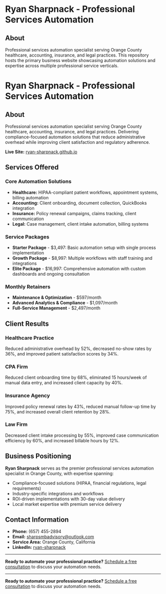 # Ryan Sharpnack - Professional Services Automation

## About

Professional services automation specialist serving Orange County healthcare, accounting, insurance, and legal practices. This repository hosts the primary business website showcasing automation solutions and expertise across multiple professional service verticals.

# Ryan Sharpnack - Professional Services Automation

## About

Professional services automation specialist serving Orange County healthcare, accounting, insurance, and legal practices. Delivering compliance-focused automation solutions that reduce administrative overhead while improving client satisfaction and regulatory adherence.

**Live Site:** [ryan-sharpnack.github.io](https://ryan-sharpnack.github.io)

## Services Offered

### Core Automation Solutions
- **Healthcare:** HIPAA-compliant patient workflows, appointment systems, billing automation
- **Accounting:** Client onboarding, document collection, QuickBooks integration
- **Insurance:** Policy renewal campaigns, claims tracking, client communication
- **Legal:** Case management, client intake automation, billing systems

### Service Packages
- **Starter Package** - $3,497: Basic automation setup with single process implementation
- **Growth Package** - $8,997: Multiple workflows with staff training and integrations
- **Elite Package** - $16,997: Comprehensive automation with custom dashboards and ongoing consultation

### Monthly Retainers
- **Maintenance & Optimization** - $597/month
- **Advanced Analytics & Compliance** - $1,097/month  
- **Full-Service Management** - $2,497/month

## Client Results

### Healthcare Practice
Reduced administrative overhead by 52%, decreased no-show rates by 36%, and improved patient satisfaction scores by 34%.

### CPA Firm
Reduced client onboarding time by 68%, eliminated 15 hours/week of manual data entry, and increased client capacity by 40%.

### Insurance Agency
Improved policy renewal rates by 43%, reduced manual follow-up time by 75%, and increased overall client retention by 28%.

### Law Firm
Decreased client intake processing by 55%, improved case communication efficiency by 60%, and increased billable hours by 12%.

## Business Positioning

**Ryan Sharpnack** serves as the premier professional services automation specialist in Orange County, with expertise spanning:

- Compliance-focused solutions (HIPAA, financial regulations, legal requirements)
- Industry-specific integrations and workflows
- ROI-driven implementations with 30-day value delivery
- Local market expertise with premium service delivery

## Contact Information

- **Phone:** (657) 455-2894
- **Email:** sharpsmbadvisory@outlook.com
- **Service Area:** Orange County, California
- **LinkedIn:** [ryan-sharpnack](https://www.linkedin.com/in/ryan-sharpnack)

---

**Ready to automate your professional practice?** [Schedule a free consultation](https://ryan-sharpnack.github.io#contact) to discuss your automation needs.

---

**Ready to automate your professional practice?** [Schedule a free consultation](https://ryan-sharpnack.github.io#contact) to discuss your automation needs.
